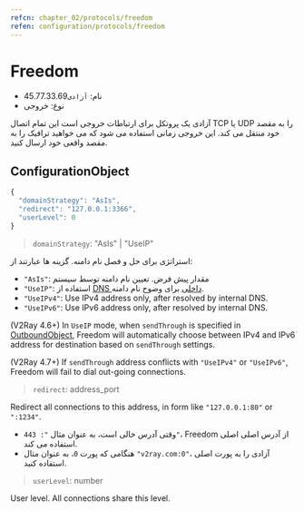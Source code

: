 ```yaml
---
refcn: chapter_02/protocols/freedom
refen: configuration/protocols/freedom
---
```

# Freedom

* نام: `آزادی`45.77.33.69
* نوع: خروجی

آزادی یک پروتکل برای ارتباطات خروجی است این تمام اتصال TCP یا UDP را به مقصد خود منتقل می کند. این خروجی زمانی استفاده می شود که می خواهید ترافیک را به مقصد واقعی خود ارسال کنید.

## ConfigurationObject

```javascript
{
  "domainStrategy": "AsIs",
  "redirect": "127.0.0.1:3366",
  "userLevel": 0
}
```

> `domainStrategy`: "AsIs" | "UseIP"

استراتژی برای حل و فصل نام دامنه. گزینه ها عبارتند از:

* `"AsIs"`: مقدار پیش فرض. تعیین نام دامنه توسط سیستم
* `"UseIP"`: استفاده از [DNS داخلی](../dns.md) برای وضوح نام دامنه.
* `"UseIPv4"`: Use IPv4 address only, after resolved by internal DNS.
* `"UseIPv6"`: Use IPv6 address only, after resolved by internal DNS.

(V2Ray 4.6+) In `UseIP` mode, when `sendThrough` is specified in [OutboundObject](../overview.md#outboundobject), Freedom will automatically choose between IPv4 and IPv6 address for destination based on `sendThrough` settings.

(V2Ray 4.7+) If `sendThrough` address conflicts with `"UseIPv4"` or `"UseIPv6"`, Freedom will fail to dial out-going connections.

> `redirect`: address_port

Redirect all connections to this address, in form like `"127.0.0.1:80"` or `":1234"`.

* وقتی آدرس خالی است، به عنوان مثال `": 443"`، Freedom از آدرس اصلی اصلی استفاده می کند.
* هنگامی که پورت `0`، به عنوان مثال `"v2ray.com:0"`، آزادی را به پورت اصلی استفاده کنید.

> `userLevel`: number

User level. All connections share this level.